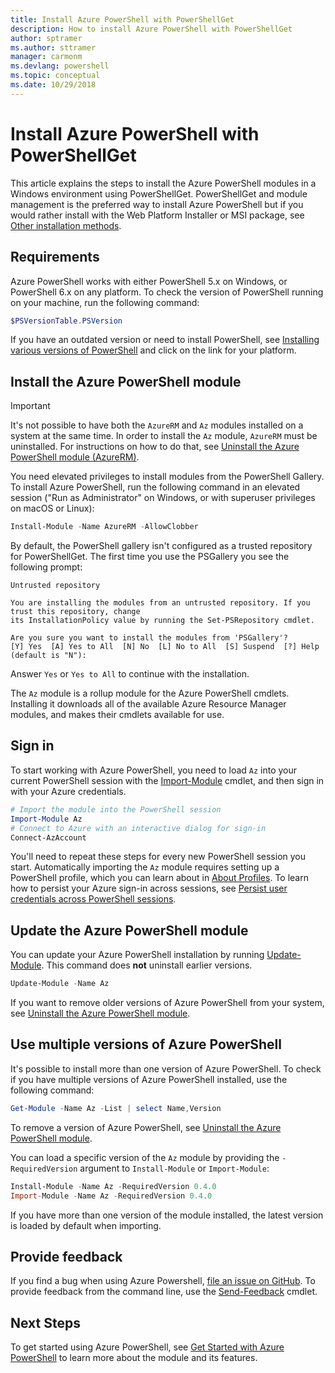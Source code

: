 ```yaml
---
title: Install Azure PowerShell with PowerShellGet
description: How to install Azure PowerShell with PowerShellGet
author: sptramer
ms.author: sttramer
manager: carmonm
ms.devlang: powershell
ms.topic: conceptual
ms.date: 10/29/2018
---
```


# Install Azure PowerShell with PowerShellGet

This article explains the steps to install the Azure PowerShell modules in a Windows environment using
PowerShellGet. PowerShellGet and module management is the preferred way to install Azure PowerShell but if you would rather install with
the Web Platform Installer or MSI package, see [Other installation methods](other-install.md).

## Requirements

Azure PowerShell works with either PowerShell 5.x on Windows, or PowerShell 6.x on any platform. To check the version of PowerShell running
on your machine, run the following command:

```powershell
$PSVersionTable.PSVersion
```

If you have an outdated version or need to install PowerShell, see [Installing various versions of PowerShell](https://docs.microsoft.com/en-us/powershell/scripting/setup/installing-powershell?view=powershell-6) and click on the link for
your platform.

## Install the Azure PowerShell module

> [!IMPORTANT]
>
> It's not possible to have both the `AzureRM` and `Az` modules installed on a system at the same time. In order to install
> the `Az` module, `AzureRM` must be uninstalled. For instructions on how to do that, see
> [Uninstall the Azure PowerShell module (AzureRM)](/powershell/azure/uninstall-azurerm-ps?view=azurermps-6.11.0).

You need elevated privileges to install modules from the PowerShell Gallery. To install Azure PowerShell,
run the following command in an elevated session ("Run as Administrator" on Windows, or with superuser privileges on macOS or Linux):

```powershell
Install-Module -Name AzureRM -AllowClobber
```

By default, the PowerShell gallery isn't configured as a trusted repository for PowerShellGet. The
first time you use the PSGallery you see the following prompt:

```output
Untrusted repository

You are installing the modules from an untrusted repository. If you trust this repository, change
its InstallationPolicy value by running the Set-PSRepository cmdlet.

Are you sure you want to install the modules from 'PSGallery'?
[Y] Yes  [A] Yes to All  [N] No  [L] No to All  [S] Suspend  [?] Help (default is "N"):
```

Answer `Yes` or `Yes to All` to continue with the installation.

The `Az` module is a rollup module for the Azure PowerShell cmdlets. Installing it downloads all of
the available Azure Resource Manager modules, and makes their cmdlets available for use.

## Sign in

To start working with Azure PowerShell, you need to load `Az` into your current PowerShell session
with the [Import-Module](/powershell/module/Microsoft.PowerShell.Core/Import-Module) cmdlet, and then sign in
with your Azure credentials.

```powershell
# Import the module into the PowerShell session
Import-Module Az
# Connect to Azure with an interactive dialog for sign-in
Connect-AzAccount
```

You'll need to repeat these steps for every new PowerShell session you start. Automatically importing the `Az` module requires
setting up a PowerShell profile, which you can learn about in [About Profiles](/powershell/module/microsoft.powershell.core/about/about_profiles).
To learn how to persist your Azure sign-in across sessions, see [Persist user credentials across PowerShell sessions](context-persistence.md).

## Update the Azure PowerShell module

You can update your Azure PowerShell installation by running [Update-Module](/powershell/module/powershellget/update-module). This command does __not__ uninstall earlier versions.

```powershell
Update-Module -Name Az
```

If you want to remove older versions of Azure PowerShell from your system, see [Uninstall the Azure PowerShell module](uninstall-azurerm-ps.md).

## Use multiple versions of Azure PowerShell

It's possible to install more than one version of Azure PowerShell. To check if you have multiple versions of Azure PowerShell installed, use the following
command:

```powershell
Get-Module -Name Az -List | select Name,Version
```

To remove a version of Azure PowerShell, see [Uninstall the Azure PowerShell module](uninstall-azurerm-ps.md).

You can load a specific version of the `Az` module by providing the `-RequiredVersion` argument to `Install-Module` or `Import-Module`:

```powershell
Install-Module -Name Az -RequiredVersion 0.4.0
Import-Module -Name Az -RequiredVersion 0.4.0
```

If you have more than one version of the module installed, the latest version is loaded by default when importing.

## Provide feedback

If you find a bug when using Azure Powershell, [file an issue on GitHub](https://github.com/Azure/azure-powershell/issues).
To provide feedback from the command line, use the [Send-Feedback](/powershell/module/az.profile/send-feedback) cmdlet.

## Next Steps

To get started using Azure PowerShell, see [Get Started with Azure PowerShell](get-started-azureps.md) to learn more about the module and its features.